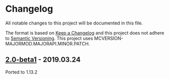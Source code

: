 # Changelog
All notable changes to this project will be documented in this file.

The format is based on [Keep a Changelog](http://keepachangelog.com/en/1.0.0/) and this project does not adhere to [Semantic Versioning](http://semver.org/spec/v2.0.0.html).
This project uses MCVERSION-MAJORMOD.MAJORAPI.MINOR.PATCH.

## [2.0-beta1](https://github.com/TheIllusiveC4/CustomNausea/compare/1.12.x...f326e7c710a640a7fae5aef4e07dea1c38d171dc) - 2019.03.24
Ported to 1.13.2